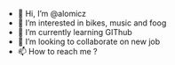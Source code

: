- 👋 Hi, I’m @alomicz
- 👀 I’m interested in bikes, music and foog
- 🌱 I’m currently learning GIThub
- 💞️ I’m looking to collaborate on new job
- 📫 How to reach me ? 

<!---
alomicz/alomicz is a ✨ special ✨ repository because its `README.md` (this file) appears on your GitHub profile.
You can click the Preview link to take a look at your changes.
--->
